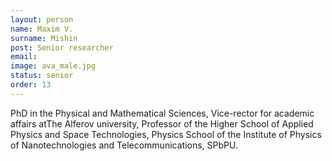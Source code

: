 ```yaml
---
layout: person
name: Maxim V.	
surname: Mishin
post: Senior researcher
email: 
image: ava_male.jpg
status: senior
order: 13
---
```


PhD in the Physical and Mathematical Sciences, Vice-rector for academic affairs
atThe Alferov university, Professor of the  Higher School of Applied Physics
and Space Technologies, Physics School of the Institute of Physics of
Nanotechnologies and Telecommunications, SPbPU.
